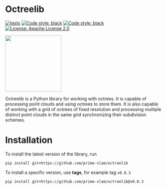# Octreelib

[![tests](https://github.com/prime-slam/octreelib/actions/workflows/python-package.yml/badge.svg?branch=main)](https://github.com/prime-slam/octreelib/actions/workflows/python-package.yml)
[![Code style: black](https://img.shields.io/badge/code%20style-black-black)]()
[![Code style: black](https://img.shields.io/badge/code%20style-flake8-black)]()
[![License: Apache License 2.0](https://img.shields.io/github/license/saltstack/salt)](https://opensource.org/license/apache-2-0/)

<image src="assets/image.png" height="180">

Octreelib is a Python library for working with octrees.
It is capable of processing point clouds and using octrees to store them.
It is also capable of working with a grid of octrees of fixed resolution and processing multiple distinct point clouds
in the same grid synchronizing their subdivision schemes.

# Installation

To install the latest version of the library, run

```shell
pip install git+https://github.com/prime-slam/octreelib
```

To install a specific version, use **tags**, for example tag `v0.0.3`

```shell
pip install git+https://github.com/prime-slam/octreelib@v0.0.3
```

